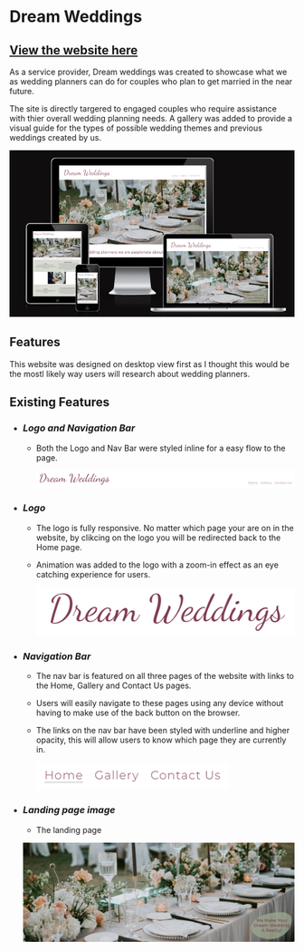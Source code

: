 # Dream Weddings

## [View the website here](https://nicolejackson89.github.io/pp1-dream-wedding/)

As a service provider, Dream weddings was created to showcase what we as wedding planners can do for couples who plan to get married in the near future.

The site is directly targered to engaged couples who require assistance with thier overall wedding planning needs. A gallery was added to provide a visual guide for the types of possible wedding themes and previous weddings created by us.

![responsive](./assets/readme/am-i-responsive.png)

## Features

This website was designed on desktop view first as I thought this would be the mostl likely way users will research about wedding planners.

## Existing Features

- ### _Logo and Navigation Bar_

    - Both the Logo and Nav Bar were styled inline for a easy flow to the page.

        ![full-nav](./assets/readme/full-nav.png)

- ### _Logo_

    - The logo is fully responsive. No matter which page your are on in the website, by clikcing on the logo you will be redirected back to the Home page.
    - Animation was added to the logo with a zoom-in effect as an eye catching experience for users.

        ![logo](./assets/readme/logo.png)
    
- ### _Navigation Bar_

    - The nav bar is featured on all three pages of the website with links to the Home, Gallery and Contact Us pages.
    - Users will easily navigate to these pages using any device without having to make use of the back button on the browser.
    - The links on the nav bar have been styled with underline and higher opacity, this will allow users to know which page they are currently in.

        ![nav-bar](./assets/readme/nav-bar.png)
    
- ### _Landing page image_

    - The landing page 

    ![landing-img](./assets/readme/landing-page-img.png)